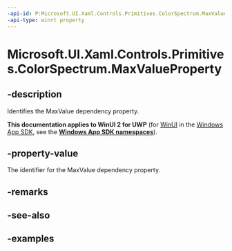 ```yaml
---
-api-id: P:Microsoft.UI.Xaml.Controls.Primitives.ColorSpectrum.MaxValueProperty
-api-type: winrt property
---
```

<!-- Property syntax.
public DependencyProperty MaxValueProperty { get; }
-->

# Microsoft.UI.Xaml.Controls.Primitives.ColorSpectrum.MaxValueProperty


## -description

Identifies the MaxValue dependency property.


**This documentation applies to WinUI 2 for UWP** (for [WinUI](/windows/apps/winui/winui3/) in the [Windows App SDK](/windows/apps/windows-app-sdk/), see the **[Windows App SDK namespaces](/windows/windows-app-sdk/api/winrt/)**).

## -property-value

The identifier for the MaxValue dependency property.


## -remarks


## -see-also


## -examples


